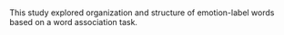 ###
This study explored organization and structure of emotion-label words based on
a word association task.
